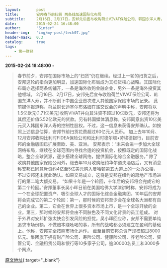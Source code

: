 ```yaml
---
layout:       post
title:        安邦春节前扫货 两条线加速国际化布局
subtitle:     2月16日、2月17日，安邦先后宣布收购荷兰VIVAT保险公司、韩国东洋人寿，并不断创下中国企业首次进入其他国家保险市场的记录。
date:         2015-02-24 16:48:00
author:       "Sinter"
header-img:   "img/my-post/tech07.jpg"
header-mask:  0.3
catalog:      true
tags:
    - 第一财经
---
```


**2015-02-24 16:48:00**  **-**

> 春节前夕，安邦在国际市场上的“扫货”仍在继续。经过上一轮的扫货之后，安邦这轮的指向更加明显，加速国际化布局成为其扫货核心战略。其国际化布局亦选择两条线铺开，一条是海外收购金融企业，另外一条是海外投资其他领域。
2月16日、2月17日，安邦先后宣布收购荷兰VIVAT保险公司、韩国东洋人寿，并不断创下中国企业首次进入其他国家保险市场的记录。
此前媒体报道称，荷兰财长迪塞尔布洛姆在递交议会的声明中称，安邦将以1.5亿欧元(1.71亿美元)收购VIVAT并向其注资不超过10亿欧元，安邦还将为其偿还价值5.52亿欧元的贷款。另有韩国媒体消息称，安邦同意出资10亿美元买入韩国东洋人寿的控制性股权。不过，这一信息未获得安邦确认。如按照上述信息估算，安邦节前扫货花费超过60亿元人民币。
加上去年10月、12月安邦收购比利时FIDEA保险公司和比利时德尔塔•劳埃德银行，目前安邦的金融版图已扩展至欧、美、亚洲。
安邦表示：“未来会进一步加大全球网络布局，继续在全球范围内寻找合适的投资机会，按照既定的国际化战略，整合全球资源，逐步搭建全球网络，提供国际化综合金融服务。”
除了收购其他国家保险公司外，继去年10月收购纽约华尔道夫酒店后，又有消息称安邦已同意斥资约4亿至5亿美元购入曼哈顿第五大道上的一处办公楼，不过安邦还未就此确认。如果交易成立，这将是安邦在纽约的房地产市场进行的第二笔大额交易。
“如果十年是一个轮回，十年后的安邦将会完成它的第二个轮回。”安邦董事长吴小晖日前在美国哈佛大学演讲时称，安邦将成为一个在全球配置资产、吸引全球人才的国际化综合金融集团。10年后的安邦将会完成它的第二个轮回：第一，那时候的安邦至少会在全球各大洲都有自己的企业。第二，它会在世界上很多资本市场上市，是一个全球开放的企业。第三，那时候的安邦将会由不同肤色及不同文化背景的员工组成。
对于外界对安邦扩张太快会引发风险的担忧，吴小晖回应称，安邦不需要单纯追求市场份额，不做赔本赚吆喝的事，所有的战略都必须建立在盈利的基础上。他称，安邦完全按照市场化运作。
截至目前安邦总资产规模超过8000亿元。集团旗下拥有财产险公司、寿险公司、健康险公司、养老险公司、资管公司、金融租赁公司和银行等10多家子公司，逾30000名员工和3000多个网点。


[原文地址](http://www.yicai.com/news/4577292.html){:target="_blank"}



